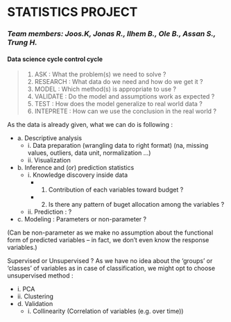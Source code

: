 # STATISTICS PROJECT

### *Team members: Joos.K, Jonas R., Ilhem B., Ole B., Assan S., Trung H.*

#### Data science cycle control cycle
> 1.	ASK : What the problem(s) we need to solve ?
> 2.	RESEARCH : What data do we need and how do we get it ?
> 3.	MODEL : Which method(s) is appropriate to use ?
> 4.	VALIDATE : Do the model and assumptions work as expected ?
> 5.	TEST : How does the model generalize to real world data ?
> 6.	INTEPRETE : How can we use the conclusion in the real world ?

As the data is already given, what we can do is following :
* a.	 Descriptive analysis 
  * i.	Data preparation (wrangling data to right format)
(na, missing values, outliers, data unit, normalization …)
  * ii.	Visualization
* b.	Inference and (or) prediction statistics 
  * i.	Knowledge discovery inside data
    * 1.	Contribution of each variables toward budget ?
    * 2.	Is there any pattern of buget allocation among the variables ?
  * ii.	Prediction : ?
* c.	Modeling : Parameters or non-parameter ?

(Can be non-parameter as we make no assumption about the functional form of predicted variables – in fact, we don’t even know the response variables.)

Supervised or Unsupervised ? As we have no idea about the ‘groups’ or ‘classes’ of variables as in case of classification, we might opt to choose unsupervised method :
  * i.	PCA
  * ii.	Clustering
* d.	Validation
  * i.	Collinearity (Correlation of variables (e.g. over time))
